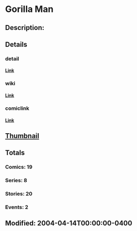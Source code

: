 # Gorilla Man
## Description: 
## Details
### detail
#### [Link](http://marvel.com/characters/838/gorilla_man?utm_campaign=apiRef&utm_source=225578a89fc76f3d20fbffda5d17a88d)
### wiki
#### [Link](http://marvel.com/universe/Gorilla_Man_(Kenneth_Hale)?utm_campaign=apiRef&utm_source=225578a89fc76f3d20fbffda5d17a88d)
### comiclink
#### [Link](http://marvel.com/comics/characters/1010731/gorilla_man?utm_campaign=apiRef&utm_source=225578a89fc76f3d20fbffda5d17a88d)
## [Thumbnail](http://i.annihil.us/u/prod/marvel/i/mg/3/30/4c00378d65a54.jpg)
## Totals
### Comics: 19
### Series: 8
### Stories: 20
### Events: 2
## Modified: 2004-04-14T00:00:00-0400
